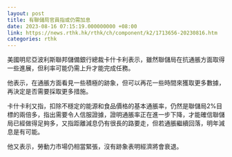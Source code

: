 ```yaml
---
layout: post
title: 有聯儲局官員指或仍需加息
date: 2023-08-16 07:15:19.000000000 +08:00
link: https://news.rthk.hk/rthk/ch/component/k2/1713656-20230816.htm
categories: rthk
---
```


美國明尼亞波利斯聯邦儲備銀行總裁卡什卡利表示，雖然聯儲局在抗通脹方面取得一些進展，但利率可能仍需上升才能完成任務。

他表示，在通脹方面看見一些積極的跡象，但可以再花一些時間來獲取更多數據，再決定是否需要採取更多措施。

卡什卡利又指，扣除不穩定的能源和食品價格的基本通脹率，仍然是聯儲局2%目標的兩倍多，指出需要令人信服證據，證明通脹率正在進一步下降，才能確信聯儲局已經做得足夠多，又指距離減息仍有很長的路要走，但若通脹繼續回落，明年減息是有可能。

他又表示，勞動力市場仍相當緊張，沒有跡象表明經濟將會衰退。
